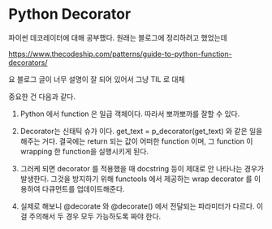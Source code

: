 # Python Decorator

파이썬 데코레이터에 대해 공부했다. 원래는 블로그에 정리하려고 했었는데

https://www.thecodeship.com/patterns/guide-to-python-function-decorators/

요 블로그 글이 너무 설명이 잘 되어 있어서 그냥 TIL 로 대체

중요한 건 다음과 같다.

1. Python 에서 function 은 일급 객체이다. 따라서 뽀까뽀까를 잘할 수 있다.

2. Decorator는 신태틱 슈가 이다. get\_text = p\_decorator(get\_text) 와 같은 일을 해주는 거다. 결국에는 return 되는 값이 어떠한 function 이며, 그 function 이 wrapping 한 function을 실행시키게 된다.

3. 그러케 되면 decorator 를 적용했을 때 docstring 등이 제대로 안 나타나는 경우가 발생한다. 그것을 방지하기 위해 functools 에서 제공하는 wrap decorator 를 이용하여 다큐먼트를 업데이트해준다.

4. 실제로 해보니 @decorate 와 @decorate() 에서 전달되는 파라미터가 다르다. 이걸 주의해서 두 경우 모두 가능하도록 짜야 한다.
